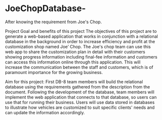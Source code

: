 # JoeChopDatabase-

After knowing the requirement from Joe's Chop. 

Project Goal and benefits of this project
     The objectives of this project are to generate a web-based application that works in conjunction with a relational database in the background in order to increase efficiency and profit at the customization shop named Joe’ Chop. The Joe's chop team can use this web app to share the customization plan in detail with their customers showing progress information including final-fee information and customers can access this information online through this application. This will increase the communication between the staff and customers, which is of paramount importance for the growing business.

Aim for this project: 
    First DB-8 team members will build the relational database using the requirements gathered from the description from the document.  Following the development of the database, team members will implement the web application that connects to that database, so users can use that for running their business. Users will use data stored in databases to illustrate how vehicles are customized to suit specific clients' needs and can update the information accordingly. 
    
 

